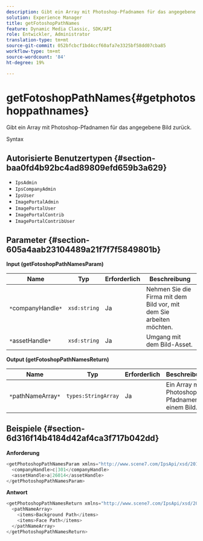 ```yaml
---
description: Gibt ein Array mit Photoshop-Pfadnamen für das angegebene Bild zurück.
solution: Experience Manager
title: getFotoshopPathNames
feature: Dynamic Media Classic, SDK/API
role: Entwickler, Administrator
translation-type: tm+mt
source-git-commit: 052bfcbcf1bd4ccf60afa7e3325bf58dd07cba85
workflow-type: tm+mt
source-wordcount: '84'
ht-degree: 19%

---
```



# getFotoshopPathNames{#getphotoshoppathnames}

Gibt ein Array mit Photoshop-Pfadnamen für das angegebene Bild zurück.

Syntax

## Autorisierte Benutzertypen {#section-baa0fd4b92bc4ad89809efd659b3a629}

* `IpsAdmin`
* `IpsCompanyAdmin`
* `IpsUser`
* `ImagePortalAdmin`
* `ImagePortalUser`
* `ImagePortalContrib`
* `ImagePortalContribUser`

## Parameter {#section-605a4aab23104489a21f7f7f5849801b}

**Input (getFotoshopPathNamesParam)**

| Name | Typ | Erforderlich | Beschreibung |
|---|---|---|---|
| `*`companyHandle`*` | `xsd:string` | Ja | Nehmen Sie die Firma mit dem Bild vor, mit dem Sie arbeiten möchten. |
| `*`assetHandle`*` | `xsd:string` | Ja | Umgang mit dem Bild-Asset. |

**Output (getFotoshopPathNamesReturn)**

| Name | Typ | Erforderlich | Beschreibung |
|---|---|---|---|
| `*`pathNameArray`*` | `types:StringArray` | Ja | Ein Array mit Photoshop-Pfadnamen in einem Bild. |

## Beispiele {#section-6d316f14b4184d42af4ca3f717b042dd}

**Anforderung**

```java
<getPhotoshopPathNamesParam xmlns="http://www.scene7.com/IpsApi/xsd/2012-07-31">
  <companyHandle>c|301</companyHandle>
  <assetHandle>a|26014</assetHandle>
</getPhotoshopPathNamesParam>
```

**Antwort**

```java
<getPhotoshopPathNamesReturn xmlns="http://www.scene7.com/IpsApi/xsd/2012-07-31">
  <pathNameArray>
    <items>Background Path</items>
    <items>Face Path</items>
  </pathNameArray>
</getPhotoshopPathNamesReturn>
```

